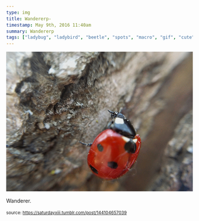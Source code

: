 ```yaml
---
type: img
title: Wandererp-
timestamp: May 9th, 2016 11:40am
summary: Wandererp 
tags: ["ladybug", "ladybird", "beetle", "spots", "macro", "gif", "cute", "insect", "bug", "crawl", "photography"]
---
```

<img src="../media/144104657039.gif"/>
                                                                                          <div class="caption"><p>Wanderer.</p> </div>
                                    
                
                
                
                
                                
<small>source: https://saturdayxiii.tumblr.com/post/144104657039</small>